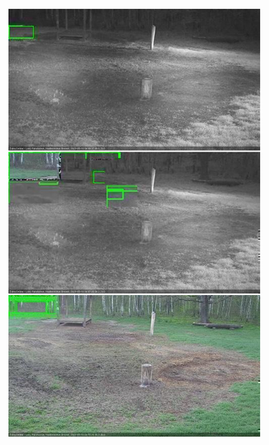 ![20200510-033115-040120](in2/20200510/20200510-033115-040120_0_.jpg)
![20200510-040126-043127](in2/20200510/20200510-040126-043127_0_.jpg)
![20200510-043134-050134](in2/20200510/20200510-043134-050134_0_.jpg)
